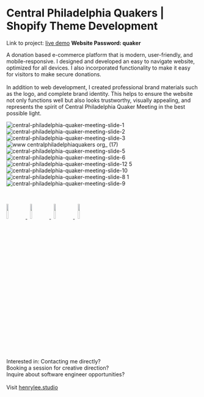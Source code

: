 # Central Philadelphia Quakers | Shopify Theme Development

Link to project: <a target="_blank" href="https://central-philadelphia-quakers.myshopify.com/">live demo</a>
<span><b>Website Password: quaker</b></span>

<!-- ## Description -->
A donation based e-commerce platform that is modern, user-friendly, and mobile-responsive. I designed and developed an easy to navigate website, optimized for all devices. I also incorporated functionality to make it easy for visitors to make secure donations.
<br><br>
In addition to web development, I created professional brand materials such as the logo, and complete brand identity. This helps to ensure the website not only functions well but also looks trustworthy, visually appealing, and represents the spirit of Central Philadelphia Quaker Meeting in the best possible light.

![central-philadelphia-quaker-meeting-slide-1](https://github.com/henryleestudio/quaker-shopify-theme/assets/101936420/c0f88ec5-4c4f-4f87-bd04-7cae8b526037)
![central-philadelphia-quaker-meeting-slide-2](https://github.com/henryleestudio/quaker-shopify-theme/assets/101936420/0ee9f2a4-471f-4d89-a47c-8e8f4398ef62)
![central-philadelphia-quaker-meeting-slide-3](https://github.com/henryleestudio/quaker-shopify-theme/assets/101936420/1b4a2fa8-d23f-4d67-87c3-c36ae86edec7)
![www centralphiladelphiaquakers org_ (17)](https://github.com/henryleestudio/quaker-shopify-theme/assets/101936420/91e394d3-9900-4cc8-a571-8273b668b965)
![central-philadelphia-quaker-meeting-slide-5](https://github.com/henryleestudio/quaker-shopify-theme/assets/101936420/78b12db9-fbe4-41ed-92f8-063a26ed8d1c)
![central-philadelphia-quaker-meeting-slide-6](https://github.com/henryleestudio/quaker-shopify-theme/assets/101936420/5af185a0-2f9c-40ea-8672-2ee313a1198e)
![central-philadelphia-quaker-meeting-slide-12 5](https://github.com/henryleestudio/quaker-shopify-theme/assets/101936420/efe0d04f-eaec-4dbc-b1f5-2dce1acf0b23)
![central-philadelphia-quaker-meeting-slide-10](https://github.com/henryleestudio/quaker-shopify-theme/assets/101936420/c6768366-bfc0-4699-adb9-ae54b77ef723)
![central-philadelphia-quaker-meeting-slide-8 1](https://github.com/henryleestudio/quaker-shopify-theme/assets/101936420/a594d44b-370b-46b1-a618-1a3f541a4472)
![central-philadelphia-quaker-meeting-slide-9](https://github.com/henryleestudio/quaker-shopify-theme/assets/101936420/e836add5-ab33-4436-884f-214226a4e1b7)

<br>
<p align="left">
  <a href="https://henrylee.studio/" target="_blank">
    <img src="https://user-images.githubusercontent.com/101936420/172000054-7df36c23-7223-488f-8ecd-9f6bb4a79ff4.png" width="10%"/>
  </a>
&nbsp
  <a href="https://www.linkedin.com/in/henry-lee-studio/" target="_blank">
    <img src="https://user-images.githubusercontent.com/101936420/172000064-68bffe39-7735-44bf-8b9e-5228913c5eed.png" width="10%"/>
  </a>
&nbsp
  <a href="https://twitter.com/henryleestudio" target="_blank">
    <img src="https://user-images.githubusercontent.com/101936420/172000066-76823694-4946-4c18-9b6c-866c9428a49c.png" width="10%"/>
  </a>
&nbsp
   <a href="https://henrylee.studio/images/resume/henry-lee-resume-shopify-design-development.pdf" target="_blank">
      <img src="https://user-images.githubusercontent.com/101936420/172000081-20e4d8e7-7785-4e19-94a9-4be5cf40506c.png" width="10%"/>
  </a>
  </p>

<section margin-left:50px;>
Interested in:
Contacting me directly? <br>
Booking a session for creative direction? <br>
Inquire about software engineer opportunities? <br>
<br>
Visit <a href = "https://henrylee.studio/">henrylee.studio</a>
</section>

